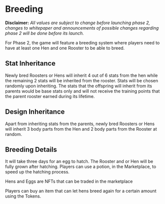 # **Breeding**

**Disclaimer:** _All values are subject to change before launching phase 2, changes to whitepaper and announcements of possible changes regarding phase 2 will be done before its launch._

For Phase 2, the game will feature a breeding system where players need to have at least one Hen and one Rooster to be able to breed.

## **Stat Inheritance**

Newly bred Roosters or Hens will inherit 4 out of 6 stats from the hen while the remaining 2 stats will be inherited from the rooster. Stats will be chosen randomly upon inheriting. The stats that the offspring will inherit from its parents would be base stats only and will not receive the training points that the parent rooster earned during its lifetime.

## **Design Inheritance**

Apart from inheriting stats from the parents, newly bred Roosters or Hens will inherit 3 body parts from the Hen and 2 body parts from the Rooster at random.

## **Breeding Details**

It will take three days for an egg to hatch. The Rooster and or Hen will be fully grown after hatching. Players can use a potion, in the Marketplace, to speed up the hatching process.

Hens and Eggs are NFTs that can be traded in the marketplace

Players can buy an item that can let hens breed again for a certain amount using the Tokens.
